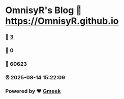 # OmnisyR's Blog :link: https://OmnisyR.github.io 
### :page_facing_up: [3](https://OmnisyR.github.io/tag.html) 
### :speech_balloon: 0 
### :hibiscus: 60623 
### :alarm_clock: 2025-08-14 15:22:09 
### Powered by :heart: [Gmeek](https://github.com/Meekdai/Gmeek)
